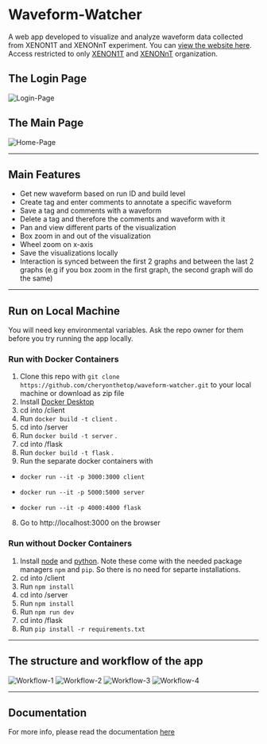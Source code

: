 # Waveform-Watcher

A web app developed to visualize and analyze waveform data collected from XENON1T and XENONnT experiment. You can [view the website here](https://waveform-watcher.azurewebsites.net/). Access restricted to only [XENON1T](https://github.com/XENON1T) and [XENONnT](https://github.com/XENONnT) organization.

## The Login Page

![Login-Page](https://github.com/cheryonthetop/waveform-watcher/blob/master/images/login.PNG)

## The Main Page

![Home-Page](https://github.com/cheryonthetop/waveform-watcher/blob/master/images/Home.PNG)

---

## Main Features

- Get new waveform based on run ID and build level
- Create tag and enter comments to annotate a specific waveform
- Save a tag and comments with a waveform
- Delete a tag and therefore the comments and waveform with it
- Pan and view different parts of the visualization
- Box zoom in and out of the visualization
- Wheel zoom on x-axis
- Save the visualizations locally
- Interaction is synced between the first 2 graphs and between the last 2 graphs (e.g if you box zoom in the first graph, the second graph will do the same)

---

## Run on Local Machine

You will need key environmental variables. Ask the repo owner for them before you try running the app locally.

### Run with Docker Containers

1. Clone this repo with `git clone https://github.com/cheryonthetop/waveform-watcher.git` to your local machine or download as zip file
1. Install [Docker Desktop](https://www.docker.com/products/docker-desktop)
1. cd into /client
1. Run `docker build -t client` .
1. cd into /server
1. Run `docker build -t server` .
1. cd into /flask
1. Run `docker build -t flask` .
1. Run the separate docker containers with

- `docker run --it -p 3000:3000 client`

- `docker run --it -p 5000:5000 server`

- `docker run --it -p 4000:4000 flask`

8. Go to http://localhost:3000 on the browser

### Run without Docker Containers

1. Install [node](https://nodejs.org/en/download/) and [python](https://www.python.org/downloads/). Note these come with the needed package managers `npm` and `pip`. So there is no need for separte installations.
1. cd into /client
1. Run `npm install`
1. cd into /server
1. Run `npm install`
1. Run `npm run dev`
1. cd into /flask
1. Run `pip install -r requirements.txt`

---

## The structure and workflow of the app

![Workflow-1](https://github.com/cheryonthetop/waveform-watcher/blob/master/images/workflow/workflow-1.jpg)
![Workflow-2](https://github.com/cheryonthetop/waveform-watcher/blob/master/images/workflow/workflow-2.jpg)
![Workflow-3](https://github.com/cheryonthetop/waveform-watcher/blob/master/images/workflow/workflow-3.jpg)
![Workflow-4](https://github.com/cheryonthetop/waveform-watcher/blob/master/images/workflow/workflow-4.jpg)

---

## Documentation

For more info, please read the documentation [here](https://yc104.gitbook.io/waveform-watcher/)
